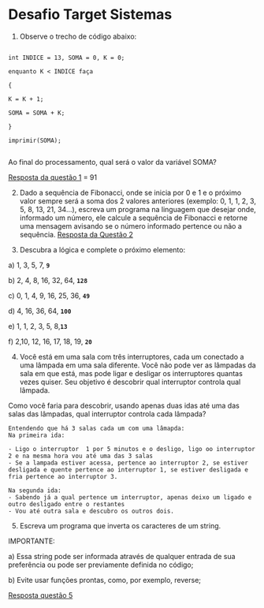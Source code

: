 # Desafio Target Sistemas

1) Observe o trecho de código abaixo:

```

int INDICE = 13, SOMA = 0, K = 0;

enquanto K < INDICE faça

{

K = K + 1;

SOMA = SOMA + K;

}

imprimir(SOMA);


```
Ao final do processamento, qual será o valor da variável SOMA?

[Resposta da questão 1](https://github.com/ManuelaSalgado-sketch/Teste-Target-Sistemas/blob/main/teste%20estagio/SomaSimples/SomaSimples.java) =  91 


2) Dado a sequência de Fibonacci, onde se inicia por 0 e 1 e o próximo valor sempre será a soma dos 2 valores anteriores (exemplo: 0, 1, 1, 2, 3, 5, 8, 13, 21, 34...), escreva um programa na linguagem que desejar onde, informado um número, ele calcule a sequência de Fibonacci e retorne uma mensagem avisando se o número informado pertence ou não a sequência.
[Resposta da Questão 2](https://github.com/ManuelaSalgado-sketch/Teste-Target-Sistemas/blob/main/teste%20estagio/Fibonacci/Fibonacci.java)

3) Descubra a lógica e complete o próximo elemento:


a) 1, 3, 5, 7, <strong><code>9</code></strong>

b) 2, 4, 8, 16, 32, 64,  <strong><code>128</code></strong>

c) 0, 1, 4, 9, 16, 25, 36, <strong><code>49</code></strong>

d) 4, 16, 36, 64, <strong><code>100</code></strong>

e) 1, 1, 2, 3, 5, 8,<strong><code>13</code></strong>

f) 2,10, 12, 16, 17, 18, 19, <strong><code>20</code></strong>


4) Você está em uma sala com três interruptores, cada um conectado a uma lâmpada em uma sala diferente. Você não pode ver as lâmpadas da sala em que está, mas pode ligar e desligar os interruptores quantas vezes quiser. Seu objetivo é descobrir qual interruptor controla qual lâmpada.

Como você faria para descobrir, usando apenas duas idas até uma das salas das lâmpadas, qual interruptor controla cada lâmpada?

```
Entendendo que há 3 salas cada um com uma lâmapda:
Na primeira ida:

- Ligo o interruptor  1 por 5 minutos e o desligo, ligo oo interruptor 2 e na mesma hora vou até uma das 3 salas
- Se a lampada estiver acessa, pertence ao interruptor 2, se estiver desligada e quente pertence ao interruptor 1, se estiver desligada e fria pertence ao interruptor 3.

Na segunda ida:
- Sabendo já a qual pertence um interruptor, apenas deixo um ligado e outro desligado entre o restantes
- Vou até outra sala e descubro os outros dois.
```

5) Escreva um programa que inverta os caracteres de um string.


IMPORTANTE:

a) Essa string pode ser informada através de qualquer entrada de sua preferência ou pode ser previamente definida no código;

b) Evite usar funções prontas, como, por exemplo, reverse;

[Resposta questão 5](https://github.com/ManuelaSalgado-sketch/Teste-Target-Sistemas/blob/main/teste%20estagio/InverteString/InverteString.java)
